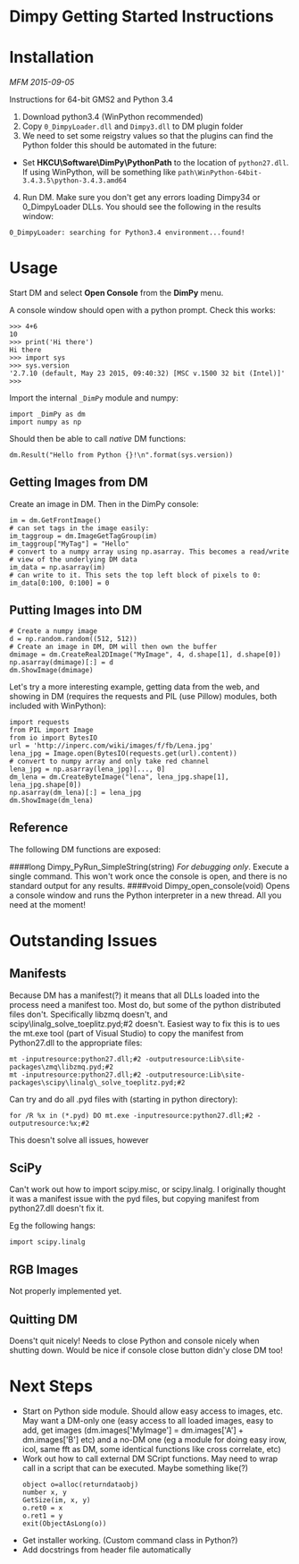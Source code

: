 Dimpy Getting Started Instructions
==================================

Installation
============

*MFM 2015-09-05*

Instructions for 64-bit GMS2 and Python 3.4

1. Download python3.4 (WinPython recommended)
2. Copy `0_DimpyLoader.dll` and `Dimpy3.dll` to DM plugin folder
3. We need to set some reigstry values so that the plugins can find the Python folder
this should be automated in the future:
 
 - Set **HKCU\Software\DimPy\PythonPath** to the location of `python27.dll`. 
   If using WinPython, will be something like `path\WinPython-64bit-3.4.3.5\python-3.4.3.amd64`
   
4. Run DM. Make sure you don't get any errors loading Dimpy34 or 0_DimpyLoader DLLs. You should see the following in the results window:

````
0_DimpyLoader: searching for Python3.4 environment...found!
````

Usage
=====

Start DM and select **Open Console** from the **DimPy** menu.

A console window should open with a python prompt. Check this works:

```
>>> 4+6
10
>>> print('Hi there')
Hi there
>>> import sys
>>> sys.version
'2.7.10 (default, May 23 2015, 09:40:32) [MSC v.1500 32 bit (Intel)]'
>>>
```

Import the internal `_DimPy` module and numpy:

```
import _DimPy as dm
import numpy as np
```

Should then be able to call *native* DM functions:

```
dm.Result("Hello from Python {}!\n".format(sys.version))
```

Getting Images from DM
----------------------
Create an image in DM. Then in the DimPy console:

```
im = dm.GetFrontImage()
# can set tags in the image easily:
im_taggroup = dm.ImageGetTagGroup(im)
im_taggroup["MyTag"] = "Hello"
# convert to a numpy array using np.asarray. This becomes a read/write
# view of the underlying DM data 
im_data = np.asarray(im)
# can write to it. This sets the top left block of pixels to 0:
im_data[0:100, 0:100] = 0
```

Putting Images into DM
----------------------

```
# Create a numpy image
d = np.random.random((512, 512))
# Create an image in DM, DM will then own the buffer
dmimage = dm.CreateReal2DImage("MyImage", 4, d.shape[1], d.shape[0])
np.asarray(dmimage)[:] = d
dm.ShowImage(dmimage)
```

Let's try a more interesting example, getting data from the web, and showing in DM
(requires the requests and PIL (use Pillow) modules, both included with WinPython):

```
import requests
from PIL import Image
from io import BytesIO
url = 'http://inperc.com/wiki/images/f/fb/Lena.jpg'
lena_jpg = Image.open(BytesIO(requests.get(url).content))
# convert to numpy array and only take red channel
lena_jpg = np.asarray(lena_jpg)[..., 0]
dm_lena = dm.CreateByteImage("lena", lena_jpg.shape[1], lena_jpg.shape[0])
np.asarray(dm_lena)[:] = lena_jpg
dm.ShowImage(dm_lena)
```

Reference
---------
The following DM functions are exposed:

####long Dimpy_PyRun_SimpleString(string)
*For debugging only*. Execute a single command. This won't work once the console is open, and there is no standard output for any results.
####void Dimpy_open_console(void)
Opens a console window and runs the Python interpreter in a new thread. All you need at the moment!


Outstanding Issues
==================
Manifests
---------
Because DM has a manifest(?) it means that all DLLs loaded into the process need a manifest too. Most do, but some of the python distributed files don't. Specifically libzmq doesn't, and scipy\linalg\_solve_toeplitz.pyd;#2 doesn't. Easiest way to fix this is to ues the mt.exe tool (part of Visual Studio) to copy the manifest from Python27.dll to the appropriate files:
```
mt -inputresource:python27.dll;#2 -outputresource:Lib\site-packages\zmq\libzmq.pyd;#2
mt -inputresource:python27.dll;#2 -outputresource:Lib\site-packages\scipy\linalg\_solve_toeplitz.pyd;#2
```

Can try and do all .pyd files with (starting in python directory):
```
for /R %x in (*.pyd) DO mt.exe -inputresource:python27.dll;#2 -outputresource:%x;#2
```
This doesn't solve all issues, however

SciPy
-----
Can't work out how to import scipy.misc, or scipy.linalg. I originally thought it was a manifest issue with the pyd files, but copying manifest from python27.dll doesn't fix it.

Eg the following hangs:
```
import scipy.linalg
```

RGB Images
----------
Not properly implemented yet.


Quitting DM
-----------
Doens't quit nicely! Needs to close Python and console nicely when shutting down. Would be nice if console close button didn'y close DM too!

Next Steps
==========
- Start on Python side module. Should allow easy access to images, etc. May want
  a DM-only one (easy access to all loaded images, easy to add, get images (dm.images['MyImage'] = dm.images['A'] + dm.images['B'] etc) and a no-DM one (eg a module for doing easy irow, icol, same fft as
  DM, some identical functions like cross correlate, etc)
- Work out how to call external DM SCript functions. May need to wrap call in a script that
  can be executed. Maybe something like(?)
  ```
  object o=alloc(returndataobj)
  number x, y
  GetSize(im, x, y)
  o.ret0 = x
  o.ret1 = y
  exit(ObjectAsLong(o))
  ```
- Get installer working. (Custom command class in Python?)
- Add docstrings from header file automatically
